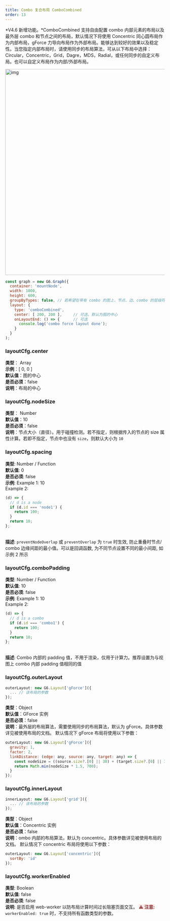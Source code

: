 ```yaml
---
title: Combo 复合布局 ComboCombined
order: 13
---
```


*V4.6 新增功能。*ComboCombined 支持自由配置 combo 内部元素的布局以及最外层 combo 和节点之间的布局，默认情况下将使用 Concentric 同心圆布局作为内部布局，gForce 力导向布局作为外部布局。能够达到较好的效果以及稳定性。当您指定内部布局时，请使用同步的布局算法，可从以下布局中选择：Circular，Concentric，Grid，Dagre，MDS，Radial，或任何同步的自定义布局。也可以自定义布局作为内部/外部布局。

<img src='https://gw.alipayobjects.com/mdn/rms_f8c6a0/afts/img/A*ZlvWS7xOkjMAAAAAAAAAAAAAARQnAQ' width=650 alt='img'/>

```javascript
const graph = new G6.Graph({
  container: 'mountNode',
  width: 1000,
  height: 600,
  groupByTypes: false, // 若希望在带有 combo 的图上，节点、边、combo 的层级符合常规逻辑，需要将 groupByTypes 设置为 false
  layout: {
    type: 'comboCombined',
    center: [ 200, 200 ],     // 可选，默认为图的中心
    onLayoutEnd: () => {      // 可选
      console.log('combo force layout done');
    }
  }
);
```

### layoutCfg.center

**类型**： Array<br />**示例**：[ 0, 0 ]<br />**默认值**：图的中心<br />**是否必须**：false<br />**说明**：布局的中心

### layoutCfg.nodeSize

**类型**： Number<br />**默认值**：10<br />**是否必须**：false<br />**说明**：节点大小（直径）。用于碰撞检测。若不指定，则根据传入的节点的 size 属性计算。若即不指定，节点中也没有 `size`，则默认大小为 `10`

### layoutCfg.spacing

**类型**: Number / Function<br />**默认值**: 0<br />**是否必须**: false <br />**示例**: Example 1: 10 <br />Example 2:

```javascript
(d) => {
  // d is a node
  if (d.id === 'node1') {
    return 100;
  }
  return 10;
};
```

<br />**描述**: `preventNodeOverlap` 或 `preventOverlap` 为 `true` 时生效, 防止重叠时节点/ combo 边缘间距的最小值。可以是回调函数, 为不同节点设置不同的最小间距, 如示例 2 所示

### layoutCfg.comboPadding

**类型**: Number / Function<br />**默认值**: 10<br />**是否必须**: false <br />**示例**: Example 1: 10 <br />Example 2:

```javascript
(d) => {
  // d is a combo
  if (d.id === 'combo1') {
    return 100;
  }
  return 10;
};
```

<br />**描述**: Combo 内部的 padding 值，不用于渲染，仅用于计算力。推荐设置为与视图上 combo 内部 padding 值相同的值

### layoutCfg.outerLayout

```javascript
outerLayout: new G6.Layout['gForce']({
  ... // 该布局的参数
});
```

**类型**：Object<br />**默认值**：GForce 实例<br />**是否必须**：false<br />**说明**：最外层的布局算法，需要使用同步的布局算法，默认为 gForce。具体参数详见被使用布局的文档。
默认情况下 gForce 布局将使用以下参数：

```javascript
outerLayout: new G6.Layout['gForce']({
  gravity: 1,
  factor: 2,
  linkDistance: (edge: any, source: any, target: any) => {
    const nodeSize = ((source.size?.[0] || 30) + (target.size?.[0] || 30)) / 2;
    return Math.min(nodeSize * 1.5, 700);
  }
});
```

### layoutCfg.innerLayout

```javascript
innerLayout: new G6.Layout['grid']({
  ... // 该布局的参数
});
```

**类型**：Object<br />**默认值**：Concentric 实例<br />**是否必须**：false<br />**说明**：ombo 内部的布局算法，默认为 concentric。具体参数详见被使用布局的文档。
默认情况下 concentric 布局将使用以下参数：

```javascript
outerLayout: new G6.Layout['concentric']({
  sortBy: 'id'
});
```

### layoutCfg.workerEnabled

**类型**: Boolean<br />**默认值**: false<br />**是否必须**: false<br />**说明**: 是否启用 web-worker 以防布局计算时间过长阻塞页面交互。
<span style="background-color: rgb(251, 233, 231); color: rgb(139, 53, 56)"><strong>⚠️ 注意:</strong></span> `workerEnabled: true` 时，不支持所有函数类型的参数。
